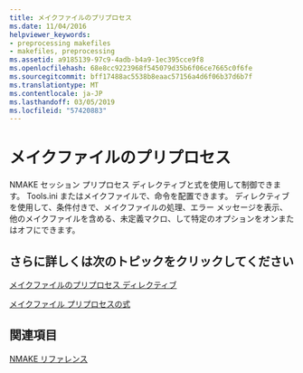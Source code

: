 ```yaml
---
title: メイクファイルのプリプロセス
ms.date: 11/04/2016
helpviewer_keywords:
- preprocessing makefiles
- makefiles, preprocessing
ms.assetid: a9185139-97c9-4adb-b4a9-1ec395cce9f8
ms.openlocfilehash: 68e8cc9223968f545079d35b6f06ce7665c0f6fe
ms.sourcegitcommit: bff17488ac5538b8eaac57156a4d6f06b37d6b7f
ms.translationtype: MT
ms.contentlocale: ja-JP
ms.lasthandoff: 03/05/2019
ms.locfileid: "57420883"
---
```

# <a name="makefile-preprocessing"></a>メイクファイルのプリプロセス

NMAKE セッション プリプロセス ディレクティブと式を使用して制御できます。 Tools.ini またはメイクファイルで、命令を配置できます。 ディレクティブを使用して、条件付きで、メイクファイルの処理、エラー メッセージを表示、他のメイクファイルを含める、未定義マクロ、して特定のオプションをオンまたはオフにできます。

## <a name="what-do-you-want-to-know-more-about"></a>さらに詳しくは次のトピックをクリックしてください

[メイクファイルのプリプロセス ディレクティブ](../build/makefile-preprocessing-directives.md)

[メイクファイル プリプロセスの式](../build/expressions-in-makefile-preprocessing.md)

## <a name="see-also"></a>関連項目

[NMAKE リファレンス](../build/nmake-reference.md)
